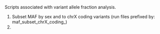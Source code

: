 Scripts associated with variant allele fraction analysis.

1. Subset MAF by sex and to chrX coding variants (run files prefixed by: maf_subset_chrX_coding_)
2. 

